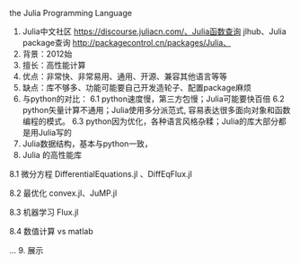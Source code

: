 the Julia Programming Language
1. Julia中文社区 https://discourse.juliacn.com/、Julia函数查询 jlhub、Julia package查询 http://packagecontrol.cn/packages/Julia、
2. 背景：2012始
3. 擅长：高性能计算
4. 优点：非常快、非常易用、通用、开源、兼容其他语言等等
5. 缺点：库不够多、功能可能要自己开发造轮子、配置package麻烦
6. 与python的对比：
6.1 python速度慢，第三方包慢；Julia可能要快百倍
6.2 python矢量计算不通用；Julia使用多分派范式, 容易表达很多面向对象和函数编程的模式。
6.3 python因为优化，各种语言风格杂糅；Julia的库大部分都是用Julia写的
7. Julia数据结构，基本与python一致，
8. Julia 的高性能库

8.1 微分方程 DifferentialEquations.jl 、DiffEqFlux.jl

8.2 最优化 convex.jl、JuMP.jl

8.3 机器学习 Flux.jl

8.4 数值计算 vs matlab

...
9. 展示
